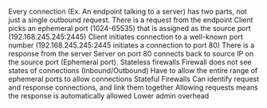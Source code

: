 Every connection (Ex. An endpoint talking to a server) has two parts, not just a single outbound request.
	There is a request from the endpoint
	Client picks an ephemeral port (1024-65535) that is assigned as the source port (192.168.245.245:2445)
			Client initiates connection to a well-known port number (192.168.245.245:2445 initiates a connection to port 80)
	There is a response from the server
			Server on port 80 connects back to source IP on the source port (Ephemeral port).
Stateless firewalls
	Firewall does not see states of connections (Inbound/Outbound)
	Have to allow the entire range of ephemeral ports to allow connections
Stateful Firewalls
	Can identify request and response connections, and link them together
	Allowing requests means the response is automatically allowed
	Lower admin overhead